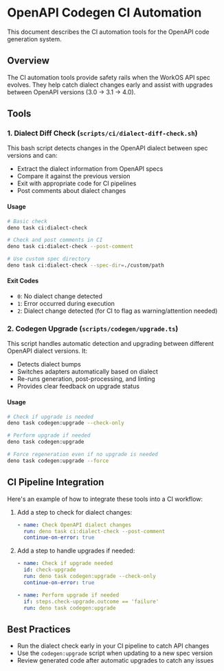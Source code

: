 # OpenAPI Codegen CI Automation

This document describes the CI automation tools for the OpenAPI code generation system.

## Overview

The CI automation tools provide safety rails when the WorkOS API spec evolves. They help catch dialect changes early and assist with upgrades between OpenAPI versions (3.0 → 3.1 → 4.0).

## Tools

### 1. Dialect Diff Check (`scripts/ci/dialect-diff-check.sh`)

This bash script detects changes in the OpenAPI dialect between spec versions and can:

- Extract the dialect information from OpenAPI specs
- Compare it against the previous version
- Exit with appropriate code for CI pipelines
- Post comments about dialect changes

#### Usage

```bash
# Basic check
deno task ci:dialect-check

# Check and post comments in CI
deno task ci:dialect-check --post-comment

# Use custom spec directory
deno task ci:dialect-check --spec-dir=./custom/path
```

#### Exit Codes

- `0`: No dialect change detected
- `1`: Error occurred during execution
- `2`: Dialect change detected (for CI to flag as warning/attention needed)

### 2. Codegen Upgrade (`scripts/codegen/upgrade.ts`)

This script handles automatic detection and upgrading between different OpenAPI dialect versions. It:

- Detects dialect bumps
- Switches adapters automatically based on dialect
- Re-runs generation, post-processing, and linting
- Provides clear feedback on upgrade status

#### Usage

```bash
# Check if upgrade is needed
deno task codegen:upgrade --check-only

# Perform upgrade if needed
deno task codegen:upgrade

# Force regeneration even if no upgrade is needed
deno task codegen:upgrade --force
```

## CI Pipeline Integration

Here's an example of how to integrate these tools into a CI workflow:

1. Add a step to check for dialect changes:
   ```yaml
   - name: Check OpenAPI dialect changes
     run: deno task ci:dialect-check --post-comment
     continue-on-error: true
   ```

2. Add a step to handle upgrades if needed:
   ```yaml
   - name: Check if upgrade needed
     id: check-upgrade
     run: deno task codegen:upgrade --check-only
     continue-on-error: true

   - name: Perform upgrade if needed
     if: steps.check-upgrade.outcome == 'failure'
     run: deno task codegen:upgrade
   ```

## Best Practices

- Run the dialect check early in your CI pipeline to catch API changes
- Use the `codegen:upgrade` script when updating to a new spec version
- Review generated code after automatic upgrades to catch any issues